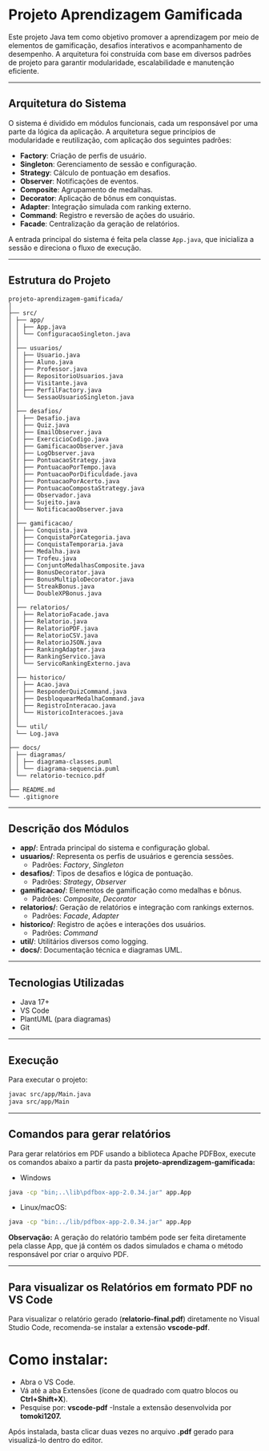 # Projeto Aprendizagem Gamificada

Este projeto Java tem como objetivo promover a aprendizagem por meio de elementos de gamificação, desafios interativos e acompanhamento de desempenho. A arquitetura foi construída com base em diversos padrões de projeto para garantir modularidade, escalabilidade e manutenção eficiente.

---

## Arquitetura do Sistema

O sistema é dividido em módulos funcionais, cada um responsável por uma parte da lógica da aplicação. A arquitetura segue princípios de modularidade e reutilização, com aplicação dos seguintes padrões:

- **Factory**: Criação de perfis de usuário.
- **Singleton**: Gerenciamento de sessão e configuração.
- **Strategy**: Cálculo de pontuação em desafios.
- **Observer**: Notificações de eventos.
- **Composite**: Agrupamento de medalhas.
- **Decorator**: Aplicação de bônus em conquistas.
- **Adapter**: Integração simulada com ranking externo.
- **Command**: Registro e reversão de ações do usuário.
- **Facade**: Centralização da geração de relatórios.

A entrada principal do sistema é feita pela classe `App.java`, que inicializa a sessão e direciona o fluxo de execução.

---

## Estrutura do Projeto

```plaintext
projeto-aprendizagem-gamificada/
│
├── src/
│ ├── app/
│ │ ├── App.java
│ │ └── ConfiguracaoSingleton.java
│ │
│ ├── usuarios/
│ │ ├── Usuario.java
│ │ ├── Aluno.java
│ │ ├── Professor.java
│ │ ├── RepositorioUsuarios.java
│ │ ├── Visitante.java
│ │ ├── PerfilFactory.java
│ │ └── SessaoUsuarioSingleton.java
│ │
│ ├── desafios/
│ │ ├── Desafio.java
│ │ ├── Quiz.java
│ │ ├── EmailObserver.java
│ │ ├── ExercicioCodigo.java
│ │ ├── GamificacaoObserver.java
│ │ ├── LogObserver.java
│ │ ├── PontuacaoStrategy.java
│ │ ├── PontuacaoPorTempo.java
│ │ ├── PontuacaoPorDificuldade.java
│ │ ├── PontuacaoPorAcerto.java
│ │ ├── PontuacaoCompostaStrategy.java
│ │ ├── Observador.java
│ │ ├── Sujeito.java
│ │ └── NotificacaoObserver.java
│ │
│ ├── gamificacao/
│ │ ├── Conquista.java
│ │ ├── ConquistaPorCategoria.java
│ │ ├── ConquistaTemporaria.java
│ │ ├── Medalha.java
│ │ ├── Trofeu.java
│ │ ├── ConjuntoMedalhasComposite.java
│ │ ├── BonusDecorator.java
│ │ ├── BonusMultiploDecorator.java
│ │ ├── StreakBonus.java
│ │ └── DoubleXPBonus.java
│ │
│ ├── relatorios/
│ │ ├── RelatorioFacade.java
│ │ ├── Relatorio.java
│ │ ├── RelatorioPDF.java
│ │ ├── RelatorioCSV.java
│ │ ├── RelatorioJSON.java
│ │ ├── RankingAdapter.java
│ │ ├── RankingServico.java
│ │ └── ServicoRankingExterno.java
│ │
│ ├── historico/
│ │ ├── Acao.java
│ │ ├── ResponderQuizCommand.java
│ │ ├── DesbloquearMedalhaCommand.java
│ │ ├── RegistroInteracao.java
│ │ └── HistoricoInteracoes.java
│ │
│ └── util/
│ └── Log.java
│
├── docs/
│ ├── diagramas/
│ │ ├── diagrama-classes.puml
│ │ └── diagrama-sequencia.puml
│ └── relatorio-tecnico.pdf
│
├── README.md
└── .gitignore
```

---

## Descrição dos Módulos

- **app/**: Entrada principal do sistema e configuração global.
- **usuarios/**: Representa os perfis de usuários e gerencia sessões.
  - Padrões: *Factory*, *Singleton*
- **desafios/**: Tipos de desafios e lógica de pontuação.
  - Padrões: *Strategy*, *Observer*
- **gamificacao/**: Elementos de gamificação como medalhas e bônus.
  - Padrões: *Composite*, *Decorator*
- **relatorios/**: Geração de relatórios e integração com rankings externos.
  - Padrões: *Facade*, *Adapter*
- **historico/**: Registro de ações e interações dos usuários.
  - Padrões: *Command*
- **util/**: Utilitários diversos como logging.
- **docs/**: Documentação técnica e diagramas UML.

---

## Tecnologias Utilizadas

- Java 17+
- VS Code
- PlantUML (para diagramas)
- Git

---

## Execução

Para executar o projeto:

```bash
javac src/app/Main.java
java src/app/Main
```

--- 

## Comandos para gerar relatórios

Para gerar relatórios em PDF usando a biblioteca Apache PDFBox, execute os comandos abaixo a partir da pasta **projeto-aprendizagem-gamificada:**

- Windows
```bash
java -cp "bin;..\lib\pdfbox-app-2.0.34.jar" app.App
```
- Linux/macOS:
```bash
java -cp "bin:../lib/pdfbox-app-2.0.34.jar" app.App
```
**Observação:** A geração do relatório também pode ser feita diretamente pela classe App, que já contém os dados simulados e chama o método responsável por criar o arquivo PDF.

--- 

## Para visualizar os Relatórios em formato PDF no VS Code
Para visualizar o relatório gerado (**relatorio-final.pdf**) diretamente no Visual Studio Code, recomenda-se instalar a extensão **vscode-pdf**.

# Como instalar:
- Abra o VS Code.
- Vá até a aba Extensões (ícone de quadrado com quatro blocos ou **Ctrl+Shift+X**).
- Pesquise por: **vscode-pdf**
-Instale a extensão desenvolvida por **tomoki1207.**

Após instalada, basta clicar duas vezes no arquivo **.pdf** gerado para visualizá-lo dentro do editor.
